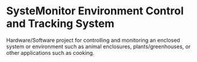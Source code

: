 # SysteMonitor Environment Control and Tracking System
Hardware/Software project for controlling and monitoring an enclosed system or environment such as animal enclosures, plants/greenhouses, or other applications such as cooking.
